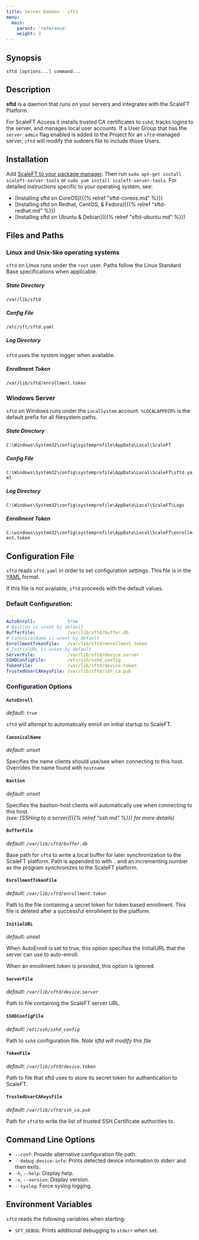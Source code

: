 ```yaml
---
title: Server Daemon - sftd
menu:
  main:
    parent: 'reference'
    weight: 3
---
```


## Synopsis

    sftd [options...] command...

## Description

**sftd** is a daemon that runs on your servers and integrates with the ScaleFT Platform.

For ScaleFT Access it installs trusted CA certificates to `sshd`, tracks logins to the server,
and manages local user accounts. If a User Group that has the `server_admin` flag enabled is
added to the Project for an `sftd`-managed server, `sftd` will modify the sudoers file to
include those Users.

## Installation

Add [ScaleFT to your package manager](/docs/linux-package-manager). Then run `sudo apt-get install scaleft-server-tools` or `sudo yum install scaleft-server-tools`. For detailed instructions specific to your operating system, see:

- [Installing sftd on CoreOS]({{% relref "sftd-coreos.md" %}})
- [Installing sftd on Redhat, CentOS, & Fedora]({{% relref "sftd-redhat.md" %}})
- [Installing sftd on Ubuntu & Debian]({{% relref "sftd-ubuntu.md" %}})

## Files and Paths

### Linux and Unix-like operating systems

`sftd` on Linux runs under the `root` user.  Paths follow the Linux Standard Base specifications when applicable. 

##### State Directory

`/var/lib/sftd`

##### Config File

`/etc/sft/sftd.yaml`

##### Log Directory

`sftd` uses the system logger when available.

##### Enrollment Token

`/var/lib/sftd/enrollment.token`

### Windows Server

`sftd` on Windows runs under the `LocalSystem` account. `%LOCALAPPDIR%` is the default prefix for all filesystem paths.

##### State Directory

`C:\Windows\System32\config\systemprofile\AppData\Local\ScaleFT`

##### Config File

`C:\Windows\System32\config\systemprofile\AppData\Local\ScaleFT\sftd.yaml`

##### Log Directory

`C:\Windows\System32\config\systemprofile\AppData\Local\ScaleFT\Logs`

##### Enrollment Token

`C:\windows\system32\config\systemprofile\AppData\Local\ScaleFT\enrollment.token`


## Configuration File

`sftd` reads `sftd.yaml` in order to set configuration settings.  This file is in the [YAML](http://yaml.org/) format.

If this file is not available, `sftd` proceeds with the default values.

### Default Configuration:

```yaml
---
AutoEnroll:            true
# Bastion is unset by default 
BufferFile:            /var/lib/sftd/buffer.db
# CanonicalName is unset by default
EnrollmentTokenFile:   /var/lib/sftd/enrollment.token
# InitialURL is unset by default
ServerFile:            /var/lib/sftd/device.server
SSHDConfigFile:        /etc/ssh/sshd_config
TokenFile:             /var/lib/sftd/device.token
TrustedUserCAKeysFile: /var/lib/sftd/ssh_ca.pub
```

### Configuration Options
#### **`AutoEnroll`**
 _default: `true`_

`sftd` will attempt to automatically enroll on initial startup to ScaleFT. 

#### **`CanonicalName`**
_default: unset_

Specifies the name clients should use/see when connecting to this host.
Overrides the name found with `hostname`

#### **`Bastion`**
_default: unset_

Specifies the bastion-host clients will automatically use when connecting to
this host.  
*(see: [SSHing to a server]({{% relref "ssh.md" %}}) for more details)*

#### **`BufferFile`**
_default: `/var/lib/sftd/buffer.db`_

Base path for `sftd` to write a local buffer for later synchronization to the
ScaleFT platform. Path is appended to with `.` and an incrementing number as
the program synchronizes to the ScaleFT platform. 

#### **`EnrollmentTokenFile`**
_default: `/var/lib/sftd/enrollment.token`_

Path to the file containing a secret token for token based enrollment. This
file is deleted after a successful enrollment to the platform.

#### **`InitialURL`**
_default: unset_

When AutoEnroll is set to true, this option specifies the InitialURL that the server can use to auto-enroll.

When an enrollment.token is provided, this option is ignored. 

#### **`ServerFile`**
_default: `/var/lib/sftd/device.server`_

Path to file containing the ScaleFT server URL. 

#### **`SSHDConfigFile`**
_default: `/etc/ssh/sshd_config`_

Path to `sshd` configuration file. *Note sftd will modify this file*

#### **`TokenFile`**
_default: `/var/lib/sftd/device.token`_

Path to file that sftd uses to store its secret token for authentication to ScaleFT.

#### **`TrustedUserCAKeysFile`**
_default: `/var/lib/sftd/ssh_ca.pub`_

Path for `sftd` to write the list of trusted SSH Certificate authorities to.

## Command Line Options

* `--conf`: Provide alternative configuration file path.
* `--debug-device-info`: Prints detected device information to stderr and then exits.
* `-h`, `--help`: Display help.
* `-v`, `--version`: Display version.
* `--syslog`: Force syslog logging.

## Environment Variables

`sftd` reads the following variables when starting:

  * `SFT_DEBUG`:
    Prints additional debugging to `stderr` when set.
